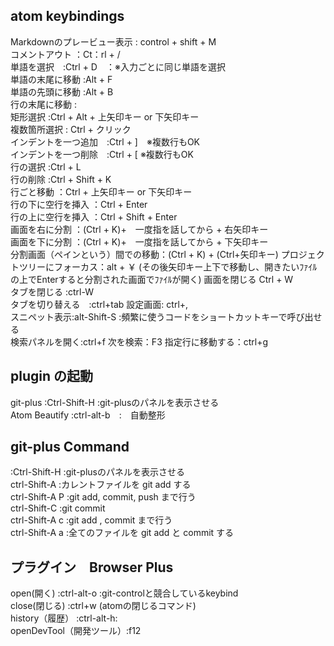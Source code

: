 ##  atom keybindings
Markdownのプレービュー表示 : control + shift + M  
コメントアウト	：Ct：rl + /  
単語を選択　:Ctrl + D　：※入力ごとに同じ単語を選択  
単語の末尾に移動  :Alt + F  
単語の先頭に移動  :Alt + B  
行の末尾に移動	  :  
矩形選択        :Ctrl + Alt + 上矢印キー or 下矢印キー  
複数箇所選択    :	Ctrl + クリック  
インデントを一つ追加　:Ctrl + ]　※複数行もOK  
インデントを一つ削除　:Ctrl + [	※複数行もOK  
行の選択	:Ctrl + L  
行の削除	:Ctrl + Shift + K  
行ごと移動	：Ctrl + 上矢印キー or 下矢印キー  
行の下に空行を挿入	：Ctrl + Enter  
行の上に空行を挿入	：Ctrl + Shift + Enter  
画面を右に分割	：(Ctrl + K)+　一度指を話してから + 右矢印キー  
画面を下に分割	：(Ctrl + K)+　一度指を話してから + 下矢印キー  
分割画面（ペインという）間での移動：(Ctrl + K) + (Ctrl+矢印キー)
プロジェクトツリーにフォーカス：alt + ￥ (その後矢印キー上下で移動し、開きたいﾌｧｲﾙの上でEnterすると分割された画面でﾌｧｲﾙが開く)
画面を閉じる	Ctrl + W  
タブを閉じる  :ctrl-W  
タブを切り替える　:ctrl+tab
設定画面: ctrl+,  
スニペット表示:alt-Shift-S :頻繁に使うコードをショートカットキーで呼び出せる  
検索パネルを開く:ctrl+f
次を検索：F3
指定行に移動する：ctrl+g


## plugin の起動
git-plus      :Ctrl-Shift-H  :git-plusのパネルを表示させる  
Atom Beautify         :ctrl-alt-b　:　自動整形  
## git-plus Command
 :Ctrl-Shift-H  :git-plusのパネルを表示させる  
ctrl-Shift-A	 :カレントファイルを git add する  
ctrl-Shift-A P	:git add, commit, push まで行う  
ctrl-Shift-C	   :git commit  
ctrl-Shift-A c	:git add , commit まで行う  
ctrl-Shift-A a	:全てのファイルを git add と commit する  

## プラグイン　Browser Plus
open(開く)     :ctrl-alt-o	:git-controlと競合しているkeybind  
close(閉じる)  :ctrl+w (atomの閉じるコマンド)  
history（履歴） :ctrl-alt-h:  
openDevTool（開発ツール）:f12  
